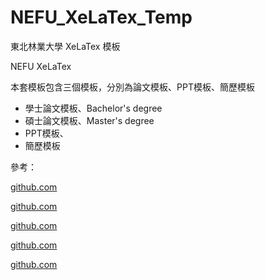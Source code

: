 # NEFU_XeLaTex_Temp

 東北林業大學 XeLaTex 模板

NEFU XeLaTex 



本套模板包含三個模板，分別為論文模板、PPT模板、簡歷模板

* 學士論文模板、Bachelor's degree
* 碩士論文模板、Master's degree
* PPT模板、
* 簡歷模板





參考：

[github.com](https://github.com/atomiechen/THU-PPT-Theme)

[github.com](https://github.com/xueruini/thuthesis)

[github.com](https://github.com/HarveySheppard/yLaTeX)

[github.com](https://github.com/topics/latex?l=tex&o=asc&s=forks)

[github.com](https://github.com/topics/tex)

